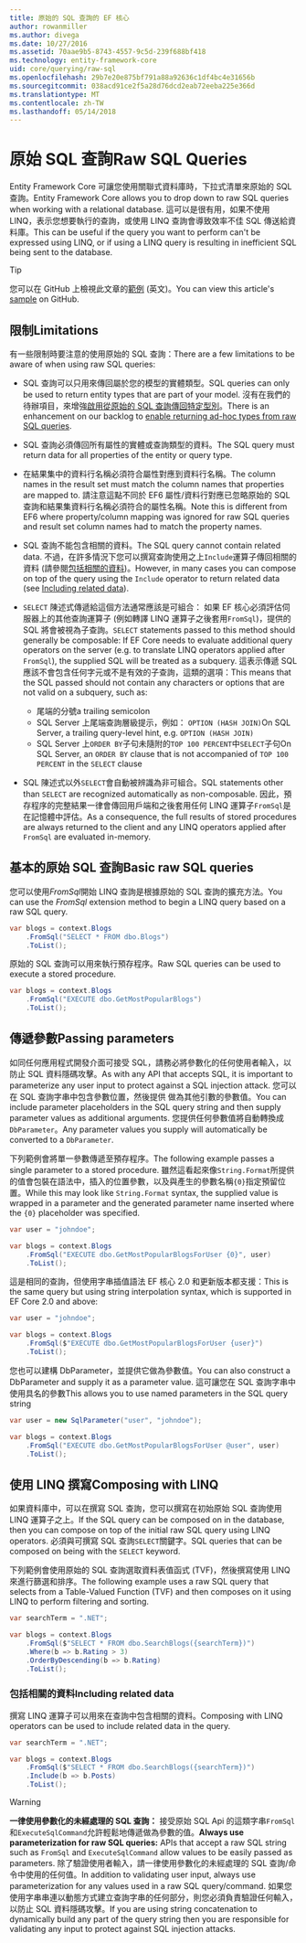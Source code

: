 ```yaml
---
title: 原始的 SQL 查詢的 EF 核心
author: rowanmiller
ms.author: divega
ms.date: 10/27/2016
ms.assetid: 70aae9b5-8743-4557-9c5d-239f688bf418
ms.technology: entity-framework-core
uid: core/querying/raw-sql
ms.openlocfilehash: 29b7e20e875bf791a88a92636c1df4bc4e31656b
ms.sourcegitcommit: 038acd91ce2f5a28d76dcd2eab72eeba225e366d
ms.translationtype: MT
ms.contentlocale: zh-TW
ms.lasthandoff: 05/14/2018
---
```

# <a name="raw-sql-queries"></a><span data-ttu-id="a9044-102">原始 SQL 查詢</span><span class="sxs-lookup"><span data-stu-id="a9044-102">Raw SQL Queries</span></span>

<span data-ttu-id="a9044-103">Entity Framework Core 可讓您使用關聯式資料庫時，下拉式清單來原始的 SQL 查詢。</span><span class="sxs-lookup"><span data-stu-id="a9044-103">Entity Framework Core allows you to drop down to raw SQL queries when working with a relational database.</span></span> <span data-ttu-id="a9044-104">這可以是很有用，如果不使用 LINQ，表示您想要執行的查詢，或使用 LINQ 查詢會導致效率不佳 SQL 傳送給資料庫。</span><span class="sxs-lookup"><span data-stu-id="a9044-104">This can be useful if the query you want to perform can't be expressed using LINQ, or if using a LINQ query is resulting in inefficient SQL being sent to the database.</span></span>

> [!TIP]  
> <span data-ttu-id="a9044-105">您可以在 GitHub 上檢視此文章的[範例](https://github.com/aspnet/EntityFramework.Docs/tree/master/samples/core/Querying) \(英文\)。</span><span class="sxs-lookup"><span data-stu-id="a9044-105">You can view this article's [sample](https://github.com/aspnet/EntityFramework.Docs/tree/master/samples/core/Querying) on GitHub.</span></span>

## <a name="limitations"></a><span data-ttu-id="a9044-106">限制</span><span class="sxs-lookup"><span data-stu-id="a9044-106">Limitations</span></span>

<span data-ttu-id="a9044-107">有一些限制時要注意的使用原始的 SQL 查詢：</span><span class="sxs-lookup"><span data-stu-id="a9044-107">There are a few limitations to be aware of when using raw SQL queries:</span></span>
* <span data-ttu-id="a9044-108">SQL 查詢可以只用來傳回屬於您的模型的實體類型。</span><span class="sxs-lookup"><span data-stu-id="a9044-108">SQL queries can only be used to return entity types that are part of your model.</span></span> <span data-ttu-id="a9044-109">沒有在我們的待辦項目，來增強[啟用從原始的 SQL 查詢傳回特定型別](https://github.com/aspnet/EntityFramework/issues/1862)。</span><span class="sxs-lookup"><span data-stu-id="a9044-109">There is an enhancement on our backlog to [enable returning ad-hoc types from raw SQL queries](https://github.com/aspnet/EntityFramework/issues/1862).</span></span>

* <span data-ttu-id="a9044-110">SQL 查詢必須傳回所有屬性的實體或查詢類型的資料。</span><span class="sxs-lookup"><span data-stu-id="a9044-110">The SQL query must return data for all properties of the entity or query type.</span></span>

* <span data-ttu-id="a9044-111">在結果集中的資料行名稱必須符合屬性對應到資料行名稱。</span><span class="sxs-lookup"><span data-stu-id="a9044-111">The column names in the result set must match the column names that properties are mapped to.</span></span> <span data-ttu-id="a9044-112">請注意這點不同於 EF6 屬性/資料行對應已忽略原始的 SQL 查詢和結果集資料行名稱必須符合的屬性名稱。</span><span class="sxs-lookup"><span data-stu-id="a9044-112">Note this is different from EF6 where property/column mapping was ignored for raw SQL queries and result set column names had to match the property names.</span></span>

* <span data-ttu-id="a9044-113">SQL 查詢不能包含相關的資料。</span><span class="sxs-lookup"><span data-stu-id="a9044-113">The SQL query cannot contain related data.</span></span> <span data-ttu-id="a9044-114">不過，在許多情況下您可以撰寫查詢使用之上`Include`運算子傳回相關的資料 (請參閱[包括相關的資料](#including-related-data))。</span><span class="sxs-lookup"><span data-stu-id="a9044-114">However, in many cases you can compose on top of the query using the `Include` operator to return related data (see [Including related data](#including-related-data)).</span></span>

* <span data-ttu-id="a9044-115">`SELECT` 陳述式傳遞給這個方法通常應該是可組合： 如果 EF 核心必須評估伺服器上的其他查詢運算子 (例如轉譯 LINQ 運算子之後套用`FromSql`)，提供的 SQL 將會被視為子查詢。</span><span class="sxs-lookup"><span data-stu-id="a9044-115">`SELECT` statements passed to this method should generally be composable: If EF Core needs to evaluate additional query operators on the server (e.g. to translate LINQ operators applied after `FromSql`), the supplied SQL will be treated as a subquery.</span></span> <span data-ttu-id="a9044-116">這表示傳遞 SQL 應該不會包含任何字元或不是有效的子查詢，這類的選項：</span><span class="sxs-lookup"><span data-stu-id="a9044-116">This means that the SQL passed should not contain any characters or options that are not valid on a subquery, such as:</span></span>
  * <span data-ttu-id="a9044-117">尾端的分號</span><span class="sxs-lookup"><span data-stu-id="a9044-117">a trailing semicolon</span></span>
  * <span data-ttu-id="a9044-118">SQL Server 上尾端查詢層級提示，例如： `OPTION (HASH JOIN)`</span><span class="sxs-lookup"><span data-stu-id="a9044-118">On SQL Server, a trailing query-level hint, e.g. `OPTION (HASH JOIN)`</span></span>
  * <span data-ttu-id="a9044-119">SQL Server 上`ORDER BY`子句未隨附的`TOP 100 PERCENT`中`SELECT`子句</span><span class="sxs-lookup"><span data-stu-id="a9044-119">On SQL Server, an `ORDER BY` clause that is not accompanied of `TOP 100 PERCENT` in the `SELECT` clause</span></span>

* <span data-ttu-id="a9044-120">SQL 陳述式以外`SELECT`會自動被辨識為非可組合。</span><span class="sxs-lookup"><span data-stu-id="a9044-120">SQL statements other than `SELECT` are recognized automatically as non-composable.</span></span> <span data-ttu-id="a9044-121">因此，預存程序的完整結果一律會傳回用戶端和之後套用任何 LINQ 運算子`FromSql`是在記憶體中評估。</span><span class="sxs-lookup"><span data-stu-id="a9044-121">As a consequence, the full results of stored procedures are always returned to the client and any LINQ operators applied after `FromSql` are evaluated in-memory.</span></span> 

## <a name="basic-raw-sql-queries"></a><span data-ttu-id="a9044-122">基本的原始 SQL 查詢</span><span class="sxs-lookup"><span data-stu-id="a9044-122">Basic raw SQL queries</span></span>

<span data-ttu-id="a9044-123">您可以使用*FromSql*開始 LINQ 查詢是根據原始的 SQL 查詢的擴充方法。</span><span class="sxs-lookup"><span data-stu-id="a9044-123">You can use the *FromSql* extension method to begin a LINQ query based on a raw SQL query.</span></span>

<!-- [!code-csharp[Main](samples/core/Querying/Querying/RawSQL/Sample.cs)] -->
``` csharp
var blogs = context.Blogs
    .FromSql("SELECT * FROM dbo.Blogs")
    .ToList();
```

<span data-ttu-id="a9044-124">原始的 SQL 查詢可以用來執行預存程序。</span><span class="sxs-lookup"><span data-stu-id="a9044-124">Raw SQL queries can be used to execute a stored procedure.</span></span>

<!-- [!code-csharp[Main](samples/core/Querying/Querying/RawSQL/Sample.cs)] -->
``` csharp
var blogs = context.Blogs
    .FromSql("EXECUTE dbo.GetMostPopularBlogs")
    .ToList();
```

## <a name="passing-parameters"></a><span data-ttu-id="a9044-125">傳遞參數</span><span class="sxs-lookup"><span data-stu-id="a9044-125">Passing parameters</span></span>

<span data-ttu-id="a9044-126">如同任何應用程式開發介面可接受 SQL，請務必將參數化的任何使用者輸入，以防止 SQL 資料隱碼攻擊。</span><span class="sxs-lookup"><span data-stu-id="a9044-126">As with any API that accepts SQL, it is important to parameterize any user input to protect against a SQL injection attack.</span></span> <span data-ttu-id="a9044-127">您可以在 SQL 查詢字串中包含參數位置，然後提供 做為其他引數的參數值。</span><span class="sxs-lookup"><span data-stu-id="a9044-127">You can include parameter placeholders in the SQL query string and then supply parameter values as additional arguments.</span></span> <span data-ttu-id="a9044-128">您提供任何參數值將自動轉換成`DbParameter`。</span><span class="sxs-lookup"><span data-stu-id="a9044-128">Any parameter values you supply will automatically be converted to a `DbParameter`.</span></span>

<span data-ttu-id="a9044-129">下列範例會將單一參數傳遞至預存程序。</span><span class="sxs-lookup"><span data-stu-id="a9044-129">The following example passes a single parameter to a stored procedure.</span></span> <span data-ttu-id="a9044-130">雖然這看起來像`String.Format`所提供的值會包裝在語法中，插入的位置參數，以及與產生的參數名稱`{0}`指定預留位置。</span><span class="sxs-lookup"><span data-stu-id="a9044-130">While this may look like `String.Format` syntax, the supplied value is wrapped in a parameter and the generated parameter name inserted where the `{0}` placeholder was specified.</span></span>

<!-- [!code-csharp[Main](samples/core/Querying/Querying/RawSQL/Sample.cs)] -->
``` csharp
var user = "johndoe";

var blogs = context.Blogs
    .FromSql("EXECUTE dbo.GetMostPopularBlogsForUser {0}", user)
    .ToList();
```

<span data-ttu-id="a9044-131">這是相同的查詢，但使用字串插值語法 EF 核心 2.0 和更新版本都支援：</span><span class="sxs-lookup"><span data-stu-id="a9044-131">This is the same query but using string interpolation syntax, which is supported in EF Core 2.0 and above:</span></span>

<!-- [!code-csharp[Main](samples/core/Querying/Querying/RawSQL/Sample.cs)] -->
``` csharp
var user = "johndoe";

var blogs = context.Blogs
    .FromSql($"EXECUTE dbo.GetMostPopularBlogsForUser {user}")
    .ToList();
```

<span data-ttu-id="a9044-132">您也可以建構 DbParameter，並提供它做為參數值。</span><span class="sxs-lookup"><span data-stu-id="a9044-132">You can also construct a DbParameter and supply it as a parameter value.</span></span> <span data-ttu-id="a9044-133">這可讓您在 SQL 查詢字串中使用具名的參數</span><span class="sxs-lookup"><span data-stu-id="a9044-133">This allows you to use named parameters in the SQL query string</span></span>

<!-- [!code-csharp[Main](samples/core/Querying/Querying/RawSQL/Sample.cs)] -->
``` csharp
var user = new SqlParameter("user", "johndoe");

var blogs = context.Blogs
    .FromSql("EXECUTE dbo.GetMostPopularBlogsForUser @user", user)
    .ToList();
```

## <a name="composing-with-linq"></a><span data-ttu-id="a9044-134">使用 LINQ 撰寫</span><span class="sxs-lookup"><span data-stu-id="a9044-134">Composing with LINQ</span></span>

<span data-ttu-id="a9044-135">如果資料庫中，可以在撰寫 SQL 查詢，您可以撰寫在初始原始 SQL 查詢使用 LINQ 運算子之上。</span><span class="sxs-lookup"><span data-stu-id="a9044-135">If the SQL query can be composed on in the database, then you can compose on top of the initial raw SQL query using LINQ operators.</span></span> <span data-ttu-id="a9044-136">必須與可撰寫 SQL 查詢`SELECT`關鍵字。</span><span class="sxs-lookup"><span data-stu-id="a9044-136">SQL queries that can be composed on being with the `SELECT` keyword.</span></span>

<span data-ttu-id="a9044-137">下列範例會使用原始的 SQL 查詢選取資料表值函式 (TVF)，然後撰寫使用 LINQ 來進行篩選和排序。</span><span class="sxs-lookup"><span data-stu-id="a9044-137">The following example uses a raw SQL query that selects from a Table-Valued Function (TVF) and then composes on it using LINQ to perform filtering and sorting.</span></span>

<!-- [!code-csharp[Main](samples/core/Querying/Querying/RawSQL/Sample.cs)] -->
``` csharp
var searchTerm = ".NET";

var blogs = context.Blogs
    .FromSql($"SELECT * FROM dbo.SearchBlogs({searchTerm})")
    .Where(b => b.Rating > 3)
    .OrderByDescending(b => b.Rating)
    .ToList();
```

### <a name="including-related-data"></a><span data-ttu-id="a9044-138">包括相關的資料</span><span class="sxs-lookup"><span data-stu-id="a9044-138">Including related data</span></span>

<span data-ttu-id="a9044-139">撰寫 LINQ 運算子可以用來在查詢中包含相關的資料。</span><span class="sxs-lookup"><span data-stu-id="a9044-139">Composing with LINQ operators can be used to include related data in the query.</span></span>

<!-- [!code-csharp[Main](samples/core/Querying/Querying/RawSQL/Sample.cs)] -->
``` csharp
var searchTerm = ".NET";

var blogs = context.Blogs
    .FromSql($"SELECT * FROM dbo.SearchBlogs({searchTerm})")
    .Include(b => b.Posts)
    .ToList();
```

> [!WARNING]  
> <span data-ttu-id="a9044-140">**一律使用參數化的未經處理的 SQL 查詢：** 接受原始 SQL Api 的這類字串`FromSql`和`ExecuteSqlCommand`允許輕鬆地傳遞做為參數的值。</span><span class="sxs-lookup"><span data-stu-id="a9044-140">**Always use parameterization for raw SQL queries:** APIs that accept a raw SQL string such as `FromSql` and `ExecuteSqlCommand` allow values to be easily passed as parameters.</span></span> <span data-ttu-id="a9044-141">除了驗證使用者輸入，請一律使用參數化的未經處理的 SQL 查詢/命令中使用的任何值。</span><span class="sxs-lookup"><span data-stu-id="a9044-141">In addition to validating user input, always use parameterization for any values used in a raw SQL query/command.</span></span> <span data-ttu-id="a9044-142">如果您使用字串串連以動態方式建立查詢字串的任何部分，則您必須負責驗證任何輸入，以防止 SQL 資料隱碼攻擊。</span><span class="sxs-lookup"><span data-stu-id="a9044-142">If you are using string concatenation to dynamically build any part of the query string then you are responsible for validating any input to protect against SQL injection attacks.</span></span>
